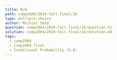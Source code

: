 ```yaml
---
title: N/A
path: comp2804/2019-fall-final/16
type: multiple-choice
author: Michiel Smid
question: comp2804/2019-fall-final/16/question.ts
solution: comp2804/2019-fall-final/16/solution.md
tags:
  - comp2804
  - comp2804-final
  - Conditional Probability (5.8)
---
```

